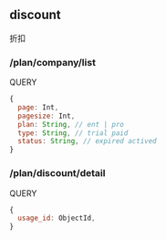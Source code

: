 
## discount

折扣

### /plan/company/list

QUERY
```javascript
{
  page: Int,
  pagesize: Int,
  plan: String, // ent | pro
  type: String, // trial paid
  status: String, // expired actived
}
```

### /plan/discount/detail

QUERY
```javascript
{
  usage_id: ObjectId,
}
```
